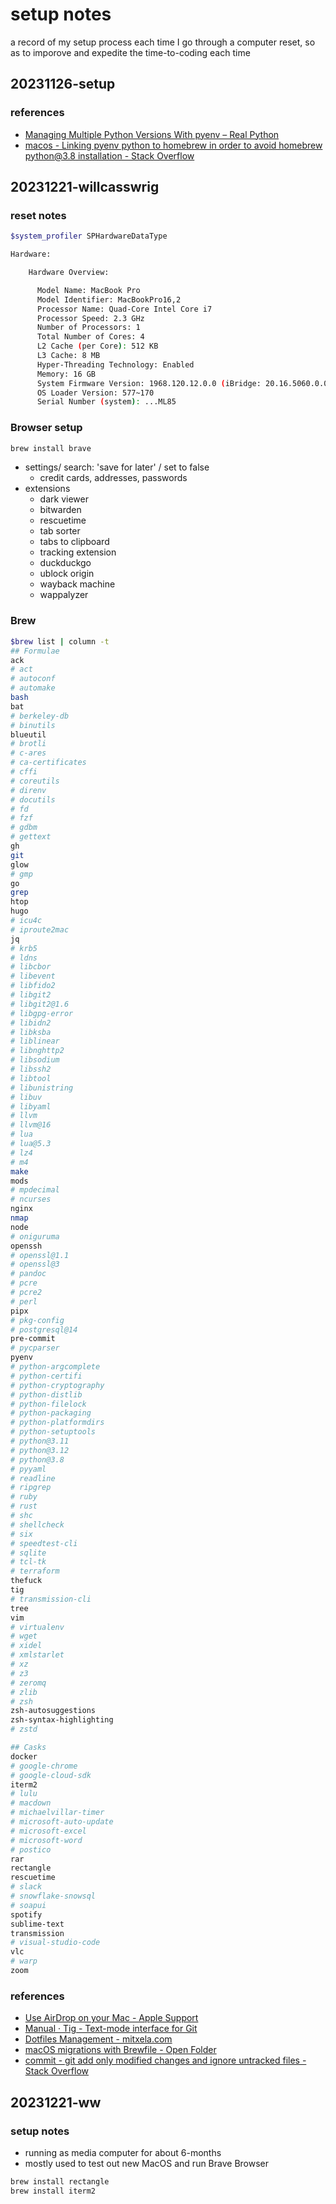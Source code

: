 # setup notes

a record of my setup process each time I go through a computer reset, so as to imporove and expedite the time-to-coding each time

## 20231126-setup

### references

- [Managing Multiple Python Versions With pyenv – Real Python](https://realpython.com/intro-to-pyenv/)
- [macos - Linking pyenv python to homebrew in order to avoid homebrew python@3.8 installation - Stack Overflow](https://stackoverflow.com/questions/62249443/linking-pyenv-python-to-homebrew-in-order-to-avoid-homebrew-python3-8-installat)

## 20231221-willcasswrig

### reset notes

```bash
$system_profiler SPHardwareDataType

Hardware:

    Hardware Overview:

      Model Name: MacBook Pro
      Model Identifier: MacBookPro16,2
      Processor Name: Quad-Core Intel Core i7
      Processor Speed: 2.3 GHz
      Number of Processors: 1
      Total Number of Cores: 4
      L2 Cache (per Core): 512 KB
      L3 Cache: 8 MB
      Hyper-Threading Technology: Enabled
      Memory: 16 GB
      System Firmware Version: 1968.120.12.0.0 (iBridge: 20.16.5060.0.0,0)
      OS Loader Version: 577~170
      Serial Number (system): ...ML85
```

### Browser setup

```bash
brew install brave
```

- settings/ search: 'save for later' / set to false
   	- credit cards, addresses, passwords
- extensions
   	- dark viewer
   	- bitwarden
   	- rescuetime
   	- tab sorter
   	- tabs to clipboard
   	- tracking extension
   	- duckduckgo
   	- ublock origin
   	- wayback machine
   	- wappalyzer

### Brew

```bash
$brew list | column -t
## Formulae
ack
# act
# autoconf
# automake
bash
bat
# berkeley-db
# binutils
blueutil
# brotli
# c-ares
# ca-certificates
# cffi
# coreutils
# direnv
# docutils
# fd
# fzf
# gdbm
# gettext
gh
git
glow
# gmp
go
grep
htop
hugo
# icu4c
# iproute2mac
jq
# krb5
# ldns
# libcbor
# libevent
# libfido2
# libgit2
# libgit2@1.6
# libgpg-error
# libidn2
# libksba
# liblinear
# libnghttp2
# libsodium
# libssh2
# libtool
# libunistring
# libuv
# libyaml
# llvm
# llvm@16
# lua
# lua@5.3
# lz4
# m4
make
mods
# mpdecimal
# ncurses
nginx
nmap
node
# oniguruma
openssh
# openssl@1.1
# openssl@3
# pandoc
# pcre
# pcre2
# perl
pipx
# pkg-config
# postgresql@14
pre-commit
# pycparser
pyenv
# python-argcomplete
# python-certifi
# python-cryptography
# python-distlib
# python-filelock
# python-packaging
# python-platformdirs
# python-setuptools
# python@3.11
# python@3.12
# python@3.8
# pyyaml
# readline
# ripgrep
# ruby
# rust
# shc
# shellcheck
# six
# speedtest-cli
# sqlite
# tcl-tk
# terraform
thefuck
tig
# transmission-cli
tree
vim
# virtualenv
# wget
# xidel
# xmlstarlet
# xz
# z3
# zeromq
# zlib
# zsh
zsh-autosuggestions
zsh-syntax-highlighting
# zstd

## Casks
docker
# google-chrome
# google-cloud-sdk
iterm2
# lulu
# macdown
# michaelvillar-timer
# microsoft-auto-update
# microsoft-excel
# microsoft-word
# postico
rar
rectangle
rescuetime
# slack
# snowflake-snowsql
# soapui
spotify
sublime-text
transmission
# visual-studio-code
vlc
# warp
zoom
```

### references

- [Use AirDrop on your Mac - Apple Support](https://support.apple.com/en-us/102538)
- [Manual · Tig - Text-mode interface for Git](https://jonas.github.io/tig/doc/manual.html)
- [Dotfiles Management - mitxela.com](https://mitxela.com/projects/dotfiles_management)
- [macOS migrations with Brewfile - Open Folder](https://openfolder.sh/macos-migrations-with-brewfile)
- [commit - git add only modified changes and ignore untracked files - Stack Overflow](https://stackoverflow.com/questions/7124726/git-add-only-modified-changes-and-ignore-untracked-files)

## 20231221-ww

### setup notes

- running as media computer for about 6-months
- mostly used to test out new MacOS and run Brave Browser

```bash
brew install rectangle
brew install iterm2
```
